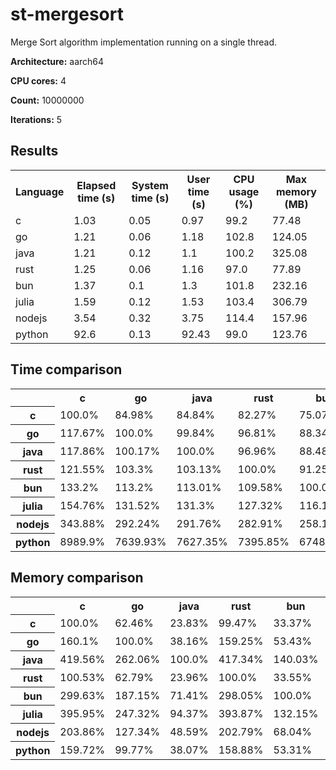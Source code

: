 # st-mergesort

Merge Sort algorithm implementation running on a single thread.

**Architecture:** aarch64

**CPU cores:** 4

**Count:** 10000000

**Iterations:** 5

## Results

<table>
  <tr>
    <th>Language</th>
    <th>Elapsed time (s)</th>
    <th>System time (s)</th>
    <th>User time (s)</th>
    <th>CPU usage (%)</th>
    <th>Max memory (MB)</th>
  </tr>
  <tr>
    <td>c</td>
    <td>1.03</td>
    <td>0.05</td>
    <td>0.97</td>
    <td>99.2</td>
    <td>77.48</td>
  </tr>
  <tr>
    <td>go</td>
    <td>1.21</td>
    <td>0.06</td>
    <td>1.18</td>
    <td>102.8</td>
    <td>124.05</td>
  </tr>
  <tr>
    <td>java</td>
    <td>1.21</td>
    <td>0.12</td>
    <td>1.1</td>
    <td>100.2</td>
    <td>325.08</td>
  </tr>
  <tr>
    <td>rust</td>
    <td>1.25</td>
    <td>0.06</td>
    <td>1.16</td>
    <td>97.0</td>
    <td>77.89</td>
  </tr>
  <tr>
    <td>bun</td>
    <td>1.37</td>
    <td>0.1</td>
    <td>1.3</td>
    <td>101.8</td>
    <td>232.16</td>
  </tr>
  <tr>
    <td>julia</td>
    <td>1.59</td>
    <td>0.12</td>
    <td>1.53</td>
    <td>103.4</td>
    <td>306.79</td>
  </tr>
  <tr>
    <td>nodejs</td>
    <td>3.54</td>
    <td>0.32</td>
    <td>3.75</td>
    <td>114.4</td>
    <td>157.96</td>
  </tr>
  <tr>
    <td>python</td>
    <td>92.6</td>
    <td>0.13</td>
    <td>92.43</td>
    <td>99.0</td>
    <td>123.76</td>
  </tr>
</table>

## Time comparison

<table>
  <tr>
    <th></th>
    <th>c</th>
    <th>go</th>
    <th>java</th>
    <th>rust</th>
    <th>bun</th>
    <th>julia</th>
    <th>nodejs</th>
    <th>python</th>
  </tr>
  <tr>
    <th>c</th>
    <td>100.0%</td>
    <td>84.98%</td>
    <td>84.84%</td>
    <td>82.27%</td>
    <td>75.07%</td>
    <td>64.62%</td>
    <td>29.08%</td>
    <td>1.11%</td>
  </tr>
  <tr>
    <th>go</th>
    <td>117.67%</td>
    <td>100.0%</td>
    <td>99.84%</td>
    <td>96.81%</td>
    <td>88.34%</td>
    <td>76.04%</td>
    <td>34.22%</td>
    <td>1.31%</td>
  </tr>
  <tr>
    <th>java</th>
    <td>117.86%</td>
    <td>100.17%</td>
    <td>100.0%</td>
    <td>96.96%</td>
    <td>88.48%</td>
    <td>76.16%</td>
    <td>34.27%</td>
    <td>1.31%</td>
  </tr>
  <tr>
    <th>rust</th>
    <td>121.55%</td>
    <td>103.3%</td>
    <td>103.13%</td>
    <td>100.0%</td>
    <td>91.25%</td>
    <td>78.54%</td>
    <td>35.35%</td>
    <td>1.35%</td>
  </tr>
  <tr>
    <th>bun</th>
    <td>133.2%</td>
    <td>113.2%</td>
    <td>113.01%</td>
    <td>109.58%</td>
    <td>100.0%</td>
    <td>86.07%</td>
    <td>38.74%</td>
    <td>1.48%</td>
  </tr>
  <tr>
    <th>julia</th>
    <td>154.76%</td>
    <td>131.52%</td>
    <td>131.3%</td>
    <td>127.32%</td>
    <td>116.18%</td>
    <td>100.0%</td>
    <td>45.0%</td>
    <td>1.72%</td>
  </tr>
  <tr>
    <th>nodejs</th>
    <td>343.88%</td>
    <td>292.24%</td>
    <td>291.76%</td>
    <td>282.91%</td>
    <td>258.16%</td>
    <td>222.21%</td>
    <td>100.0%</td>
    <td>3.83%</td>
  </tr>
  <tr>
    <th>python</th>
    <td>8989.9%</td>
    <td>7639.93%</td>
    <td>7627.35%</td>
    <td>7395.85%</td>
    <td>6748.98%</td>
    <td>5809.03%</td>
    <td>2614.23%</td>
    <td>100.0%</td>
  </tr>
</table>

## Memory comparison

<table>
  <tr>
    <th></th>
    <th>c</th>
    <th>go</th>
    <th>java</th>
    <th>rust</th>
    <th>bun</th>
    <th>julia</th>
    <th>nodejs</th>
    <th>python</th>
  </tr>
  <tr>
    <th>c</th>
    <td>100.0%</td>
    <td>62.46%</td>
    <td>23.83%</td>
    <td>99.47%</td>
    <td>33.37%</td>
    <td>25.26%</td>
    <td>49.05%</td>
    <td>62.61%</td>
  </tr>
  <tr>
    <th>go</th>
    <td>160.1%</td>
    <td>100.0%</td>
    <td>38.16%</td>
    <td>159.25%</td>
    <td>53.43%</td>
    <td>40.43%</td>
    <td>78.53%</td>
    <td>100.23%</td>
  </tr>
  <tr>
    <th>java</th>
    <td>419.56%</td>
    <td>262.06%</td>
    <td>100.0%</td>
    <td>417.34%</td>
    <td>140.03%</td>
    <td>105.96%</td>
    <td>205.81%</td>
    <td>262.68%</td>
  </tr>
  <tr>
    <th>rust</th>
    <td>100.53%</td>
    <td>62.79%</td>
    <td>23.96%</td>
    <td>100.0%</td>
    <td>33.55%</td>
    <td>25.39%</td>
    <td>49.31%</td>
    <td>62.94%</td>
  </tr>
  <tr>
    <th>bun</th>
    <td>299.63%</td>
    <td>187.15%</td>
    <td>71.41%</td>
    <td>298.05%</td>
    <td>100.0%</td>
    <td>75.67%</td>
    <td>146.98%</td>
    <td>187.59%</td>
  </tr>
  <tr>
    <th>julia</th>
    <td>395.95%</td>
    <td>247.32%</td>
    <td>94.37%</td>
    <td>393.87%</td>
    <td>132.15%</td>
    <td>100.0%</td>
    <td>194.23%</td>
    <td>247.9%</td>
  </tr>
  <tr>
    <th>nodejs</th>
    <td>203.86%</td>
    <td>127.34%</td>
    <td>48.59%</td>
    <td>202.79%</td>
    <td>68.04%</td>
    <td>51.49%</td>
    <td>100.0%</td>
    <td>127.63%</td>
  </tr>
  <tr>
    <th>python</th>
    <td>159.72%</td>
    <td>99.77%</td>
    <td>38.07%</td>
    <td>158.88%</td>
    <td>53.31%</td>
    <td>40.34%</td>
    <td>78.35%</td>
    <td>100.0%</td>
  </tr>
</table>
